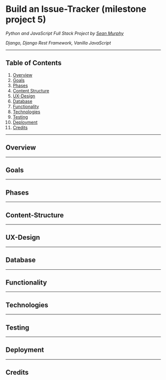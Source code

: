 # Build an Issue-Tracker (milestone project 5)

*Python and JavaScript Full Stack Project by [Sean Murphy](https://github.com/nazarja)*

*Django, Django Rest Framework, Vanilla JavaScript*

---

## Table of Contents

1. [Overview](#Overview)
2. [Goals](#Goals)
3. [Phases](#Phases)
4. [Content Structure](#Content-Structure)
5. [UX-Design](#UX-Design)
6. [Database](#Database)
7. [Functionality](#Functionality)
8. [Technologies](#Technologies)
9. [Testing](#Testing)
10. [Deployment](#Deployment)
11. [Credits](#Credits)

---

## Overview

---

## Goals

---

## Phases

---

## Content-Structure

---

## UX-Design

---

## Database

---

## Functionality

---

## Technologies

---

## Testing

---

## Deployment

---

## Credits